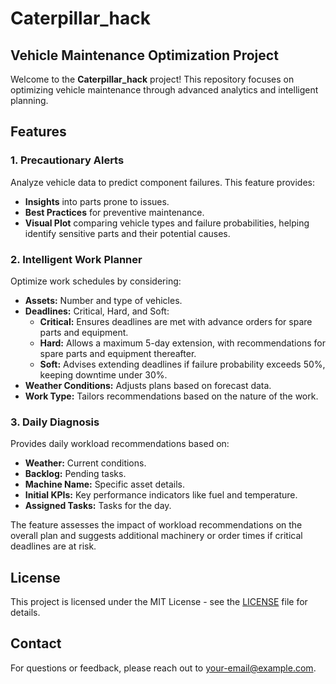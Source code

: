 # Caterpillar_hack

## Vehicle Maintenance Optimization Project

Welcome to the **Caterpillar_hack** project! This repository focuses on optimizing vehicle maintenance through advanced analytics and intelligent planning.

## Features

### 1. Precautionary Alerts
Analyze vehicle data to predict component failures. This feature provides:
- **Insights** into parts prone to issues.
- **Best Practices** for preventive maintenance.
- **Visual Plot** comparing vehicle types and failure probabilities, helping identify sensitive parts and their potential causes.

### 2. Intelligent Work Planner
Optimize work schedules by considering:
- **Assets:** Number and type of vehicles.
- **Deadlines:** Critical, Hard, and Soft:
  - **Critical:** Ensures deadlines are met with advance orders for spare parts and equipment.
  - **Hard:** Allows a maximum 5-day extension, with recommendations for spare parts and equipment thereafter.
  - **Soft:** Advises extending deadlines if failure probability exceeds 50%, keeping downtime under 30%.
- **Weather Conditions:** Adjusts plans based on forecast data.
- **Work Type:** Tailors recommendations based on the nature of the work.

### 3. Daily Diagnosis
Provides daily workload recommendations based on:
- **Weather:** Current conditions.
- **Backlog:** Pending tasks.
- **Machine Name:** Specific asset details.
- **Initial KPIs:** Key performance indicators like fuel and temperature.
- **Assigned Tasks:** Tasks for the day.

The feature assesses the impact of workload recommendations on the overall plan and suggests additional machinery or order times if critical deadlines are at risk.



## License
This project is licensed under the MIT License - see the [LICENSE](LICENSE) file for details.

## Contact
For questions or feedback, please reach out to [your-email@example.com](mailto:your-email@example.com).

